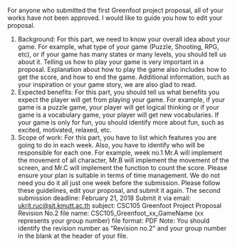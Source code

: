 For anyone who submitted the first Greenfoot project proposal, all of your works have not been approved.
I would like to guide you how to edit your proposal.
1. Background: For this part, we need to know your overall idea about your game. For example, what type of your game (Puzzle, Shooting, RPG, etc), or if your game has many states or many levels, you should tell us about it. Telling us how to play your game is very important in a proposal. Explanation about how to play the game also includes how to get the score, and how to end the game. Additional information, such as your inspiration or your game story, we are also glad to read.
2. Expected benefits: For this part, you should tell us what benefits you expect the player will get from playing your game. For example, if your game is a puzzle game, your player will get logical thinking or if your game is a vocabulary game, your player will get new vocabularies. If your game is only for fun, you should identify more about fun, such as excited, motivated, relaxed, etc.
3. Scope of work: For this part, you have to list which features you are going to do in each week. Also, you have to identify who will be responsible for each one. For example, week no.1 Mr.A will implement the movement of all character, Mr.B will implement the movement of the screen, and Mr.C will implement the function to count the score. Please ensure your plan is suitable in terms of time management. We do not need you do it all just one week before the submission.
Please follow these guidelines, edit your proposal, and submit it again.
The second submission deadline: February 21, 2018
Submit it via
email: ukrit.ruc@sit.kmutt.ac.th
subject: CSC105 Greenfoot Project Proposal Revision No.2
file name: CSC105_Greenfoot_xx_GameName (xx represents your group number)
file format: PDF
Note: You should identify the revision number as “Revision no.2” and your group number in the blank at the header of your file.
